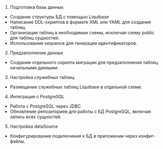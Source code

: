 1. Подготовка базы данных
- Создание структуры БД с помощью Liquibase
- Написание DDL-скриптов в формате XML или YAML для создания таблиц.
- Организация таблиц в необходимые схемы, исключая схему public для таблиц сущностей.
- Использование sequence для генерации идентификаторов.
2. Предзаполнение данных
- Создание отдельного скрипта миграции для предзаполнения таблиц начальными данными.
3. Настройка служебных таблиц
- Размещение служебных таблиц Liquibase в отдельной схеме. 
4. Интеграция с PostgreSQL
-  Работа с PostgreSQL через JDBC
- Обновление репозиториев для работы с БД PostgreSQL, включая запись всех сущностей.
5. Настройка dataSource
- Конфигурирование подключения к БД в приложении через конфиг-файлы.